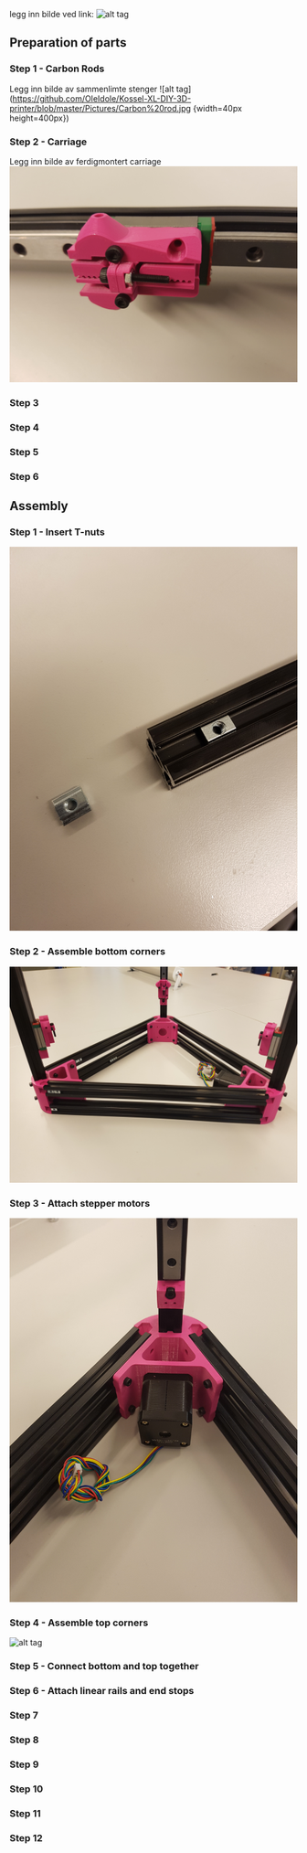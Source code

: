legg inn bilde ved link: ![alt tag](x)


## Preparation of parts

### Step 1 - Carbon Rods
Legg inn bilde av sammenlimte stenger
![alt tag](https://github.com/OleIdole/Kossel-XL-DIY-3D-printer/blob/master/Pictures/Carbon%20rod.jpg {width=40px height=400px})

### Step 2 - Carriage
Legg inn bilde av ferdigmontert carriage
![alt tag](https://github.com/OleIdole/Kossel-XL-DIY-3D-printer/blob/master/Pictures/Carriage.jpg)

### Step 3


### Step 4


### Step 5


### Step 6




## Assembly

### Step 1 - Insert T-nuts
![alt tag](https://github.com/OleIdole/Kossel-XL-DIY-3D-printer/blob/master/Pictures/T-nut.jpg)

### Step 2 - Assemble bottom corners
![alt tag](https://github.com/OleIdole/Kossel-XL-DIY-3D-printer/blob/master/Pictures/Frame%20bottom.jpg)

### Step 3 - Attach stepper motors
![alt tag](https://github.com/OleIdole/Kossel-XL-DIY-3D-printer/blob/master/Pictures/Stepper%20motor.jpg)

### Step 4 - Assemble top corners
![alt tag](x)

### Step 5 - Connect bottom and top together


### Step 6 - Attach linear rails and end stops


### Step 7


### Step 8


### Step 9


### Step 10


### Step 11


### Step 12
